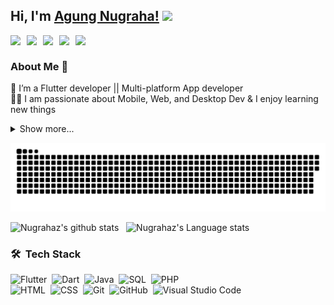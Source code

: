 ## Hi, I'm [Agung Nugraha!](https://www.linkedin.com/in/nugrahaz/) <img src="https://github.com/TheDudeThatCode/TheDudeThatCode/blob/master/Assets/Hi.gif" width="29px">

 
<a href="https://www.linkedin.com/in/nugrahaz/">
  <img align="left" width="26px" src="https://cdn.simpleicons.org/linkedin"  />
</a>
<a href="mailto:nugraha.sttb@gmail.com">
  <img align="left" width="26px" src="https://cdn.simpleicons.org/gmail" />
</a>
<a href="https://web.facebook.com/itsMeNugraha">
  <img align="left" width="26px" src="https://cdn.simpleicons.org/facebook" />
</a>
<a href="https://www.youtube.com/@NuuSys">
  <img align="left" width="26px" src="https://cdn.simpleicons.org/youtube" />
</a>
<!-- <a href="https://www.wattpad.com/user/Nugrahaz">
  <img align="left" width="26px" src="https://cdn.simpleicons.org/wattpad" />
</a> -->
<a href="https://play.google.com/store/apps/developer?id=NuuSys">
  <img align="left" width="26px" src="https://github.com/nugrahaz/food_market/assets/69227102/51bcadbc-56d9-439c-b396-8e5f4cd95e8c" />
</a>

<br />

### About Me 🚀
🌱 I’m a Flutter developer || Multi-platform App developer </br>
👨‍💻 I am passionate about Mobile, Web, and Desktop Dev & I enjoy learning new things </br>
<details>
  <summary>Show more... </summary>

- 🔭 I’m currently on a journey to build **great** things

- 🌱 I’m currently learning **everything** 🤓 

- 🤝 I’m looking for help with **finding projects to contribute to!**

- 💬 Ask me about **open source, web development, and community management**

- ✏️ Often spends time writing.
 
</details>

![GitHub Snake Light](dist/github-contribution-grid-snake.svg#gh-light-mode-only)


![Nugrahaz's github stats](https://github-readme-stats.vercel.app/api?username=nugrahaz&show_icons=false&hide_border=true)&nbsp;&nbsp;
![Nugrahaz's Language stats](https://github-readme-stats-eight-theta.vercel.app/api/top-langs/?username=nugrahaz&layout=compact&langs_count=8&hide_border=true)
<br />
### 🛠 &nbsp;Tech Stack

![Flutter](https://img.shields.io/badge/-Flutter-05122A?style=flat&logo=flutter)&nbsp;
![Dart](https://img.shields.io/badge/-Dart-05122A?style=flat&logo=dart)&nbsp;
![Java](https://img.shields.io/badge/-Java-05122A?style=flat&logo=java)&nbsp;
![SQL](https://img.shields.io/badge/-SQL-05122A?style=flat&logo=C&logoColor=sql)&nbsp;
![PHP](https://img.shields.io/badge/-PHP-05122A?style=flat&logo=php&logoColor=php)\
![HTML](https://img.shields.io/badge/-HTML-05122A?style=flat&logo=HTML5)&nbsp;
![CSS](https://img.shields.io/badge/-CSS-05122A?style=flat&logo=CSS3&logoColor=1572B6)&nbsp;
![Git](https://img.shields.io/badge/-Git-05122A?style=flat&logo=git)&nbsp;
![GitHub](https://img.shields.io/badge/-GitHub-05122A?style=flat&logo=github)&nbsp;
![Visual Studio Code](https://img.shields.io/badge/-Visual%20Studio%20Code-05122A?style=flat&logo=visual-studio-code&logoColor=007ACC)&nbsp;
